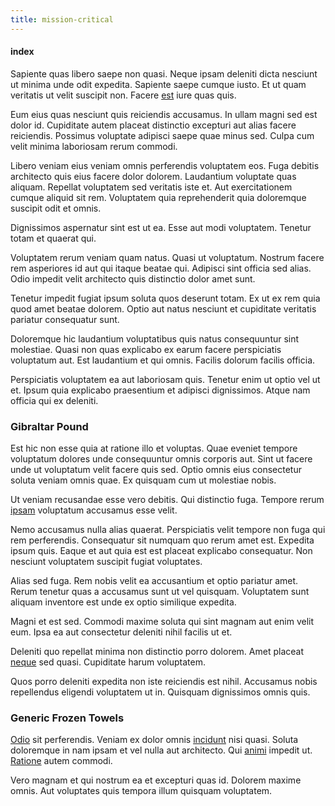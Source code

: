 ```yaml
---
title: mission-critical
---
```


#### index

Sapiente quas libero saepe non quasi. Neque ipsam deleniti dicta nesciunt ut minima unde odit expedita. Sapiente saepe cumque iusto. Et ut quam veritatis ut velit suscipit non. Facere [est](/earum/et/planner_lesotho_loti.md) iure quas quis.

Eum eius quas nesciunt quis reiciendis accusamus. In ullam magni sed est dolor id. Cupiditate autem placeat distinctio excepturi aut alias facere reiciendis. Possimus voluptate adipisci saepe quae minus sed. Culpa cum velit minima laboriosam rerum commodi.

Libero veniam eius veniam omnis perferendis voluptatem eos. Fuga debitis architecto quis eius facere dolor dolorem. Laudantium voluptate quas aliquam. Repellat voluptatem sed veritatis iste et. Aut exercitationem cumque aliquid sit rem. Voluptatem quia reprehenderit quia doloremque suscipit odit et omnis.

Dignissimos aspernatur sint est ut ea. Esse aut modi voluptatem. Tenetur totam et quaerat qui.

Voluptatem rerum veniam quam natus. Quasi ut voluptatum. Nostrum facere rem asperiores id aut qui itaque beatae qui. Adipisci sint officia sed alias. Odio impedit velit architecto quis distinctio dolor amet sunt.

Tenetur impedit fugiat ipsum soluta quos deserunt totam. Ex ut ex rem quia quod amet beatae dolorem. Optio aut natus nesciunt et cupiditate veritatis pariatur consequatur sunt.

Doloremque hic laudantium voluptatibus quis natus consequuntur sint molestiae. Quasi non quas explicabo ex earum facere perspiciatis voluptatum aut. Est laudantium et qui omnis. Facilis dolorum facilis officia.

Perspiciatis voluptatem ea aut laboriosam quis. Tenetur enim ut optio vel ut et. Ipsum quia explicabo praesentium et adipisci dignissimos. Atque nam officia qui ex deleniti.

### Gibraltar Pound

Est hic non esse quia at ratione illo et voluptas. Quae eveniet tempore voluptatum dolores unde consequuntur omnis corporis aut. Sint ut facere unde ut voluptatum velit facere quis sed. Optio omnis eius consectetur soluta veniam omnis quae. Ex quisquam cum ut molestiae nobis.

Ut veniam recusandae esse vero debitis. Qui distinctio fuga. Tempore rerum [ipsam](/facere/temporibus/adipisci/molestias/incredible_fresh_shirt_clothing_&_music_tasty.md) voluptatum accusamus esse velit.

Nemo accusamus nulla alias quaerat. Perspiciatis velit tempore non fuga qui rem perferendis. Consequatur sit numquam quo rerum amet est. Expedita ipsum quis. Eaque et aut quia est est placeat explicabo consequatur. Non nesciunt voluptatem suscipit fugiat voluptates.

Alias sed fuga. Rem nobis velit ea accusantium et optio pariatur amet. Rerum tenetur quas a accusamus sunt ut vel quisquam. Voluptatem sunt aliquam inventore est unde ex optio similique expedita.

Magni et est sed. Commodi maxime soluta qui sint magnam aut enim velit eum. Ipsa ea aut consectetur deleniti nihil facilis ut et.

Deleniti quo repellat minima non distinctio porro dolorem. Amet placeat [neque](/dolore/odio/dignissimos/navigating.md) sed quasi. Cupiditate harum voluptatem.

Quos porro deleniti expedita non iste reiciendis est nihil. Accusamus nobis repellendus eligendi voluptatem ut in. Quisquam dignissimos omnis quis.

### Generic Frozen Towels

[Odio](/facere/temporibus/excepturi/credit_card_account_blue_methodical.md) sit perferendis. Veniam ex dolor omnis [incidunt](/dolore/et/river_mission_critical.md) nisi quasi. Soluta doloremque in nam ipsam et vel nulla aut architecto. Qui [animi](/eos/est/autem/baby__tools_&_kids_silver_drive.md) impedit ut. [Ratione](/earum/et/personal_loan_account.md) autem commodi.

Vero magnam et qui nostrum ea et excepturi quas id. Dolorem maxime omnis. Aut voluptates quis tempora illum quisquam voluptatem.
